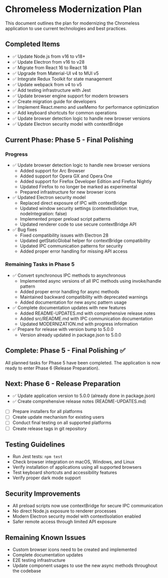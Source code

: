 # Chromeless Modernization Plan

This document outlines the plan for modernizing the Chromeless application to use current technologies and best practices.

## Completed Items

- ✅ Update Node.js from v16 to v18+
- ✅ Update Electron from v16 to v28
- ✅ Migrate from React 16 to React 18
- ✅ Upgrade from Material-UI v4 to MUI v5
- ✅ Integrate Redux Toolkit for state management
- ✅ Update webpack from v4 to v5
- ✅ Add testing infrastructure with Jest
- ✅ Update browser engine support for modern browsers
- ✅ Create migration guide for developers
- ✅ Implement React.memo and useMemo for performance optimization
- ✅ Add keyboard shortcuts for common operations
- ✅ Update browser detection logic to handle new browser versions
- ✅ Update Electron security model with contextBridge

## Current Phase: Phase 5 - Final Polishing

### Progress
- ✅ Update browser detection logic to handle new browser versions
  - Added support for Arc Browser
  - Added support for Opera GX and Opera One
  - Added support for Firefox Developer Edition and Firefox Nightly
  - Updated Firefox to no longer be marked as experimental
  - Prepared infrastructure for new browser icons
- ✅ Updated Electron security model
  - Replaced direct exposure of IPC with contextBridge
  - Updated window security settings (contextIsolation: true, nodeIntegration: false)
  - Implemented proper preload script patterns
  - Updated renderer code to use secure contextBridge API
- ✅ Bug fixes
  - Fixed compatibility issues with Electron 28
  - Updated getStaticGlobal helper for contextBridge compatibility
  - Updated IPC communication patterns for security
  - Added proper error handling for missing API access

### Remaining Tasks in Phase 5
- ✅ Convert synchronous IPC methods to asynchronous
  - Implemented async versions of all IPC methods using invoke/handle pattern
  - Added proper error handling for async methods
  - Maintained backward compatibility with deprecated warnings
  - Added documentation for new async pattern usage
- ✅ Complete documentation updates with new features
  - Added README-UPDATES.md with comprehensive release notes
  - Added src/README.md with IPC communication documentation
  - Updated MODERNIZATION.md with progress information
- ✅ Prepare for release with version bump to 5.0.0
  - Version already updated in package.json to 5.0.0

## Complete: Phase 5 - Final Polishing ✅

All planned tasks for Phase 5 have been completed. The application is now ready to enter Phase 6 (Release Preparation).

## Next: Phase 6 - Release Preparation
- ✅ Update application version to 5.0.0 (already done in package.json)
- ✅ Create comprehensive release notes (README-UPDATES.md)
- [ ] Prepare installers for all platforms
- [ ] Create update mechanism for existing users
- [ ] Conduct final testing on all supported platforms
- [ ] Create release tags in git repository

## Testing Guidelines
- Run Jest tests: `npm test`
- Check browser integration on macOS, Windows, and Linux
- Verify installation of applications using all supported browsers
- Test keyboard shortcuts and accessibility features
- Verify proper dark mode support

## Security Improvements
- All preload scripts now use contextBridge for secure IPC communication
- No direct Node.js exposure to renderer processes
- Modern Electron security model with contextIsolation enabled
- Safer remote access through limited API exposure

## Remaining Known Issues
- Custom browser icons need to be created and implemented
- Complete documentation updates
- E2E testing infrastructure
- Update component usages to use the new async methods throughout the codebase